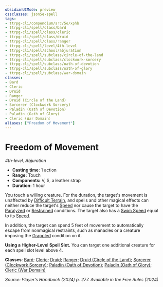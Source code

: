 ```yaml
---
obsidianUIMode: preview
cssclasses: json5e-spell
tags:
- ttrpg-cli/compendium/src/5e/xphb
- ttrpg-cli/spell/class/bard
- ttrpg-cli/spell/class/cleric
- ttrpg-cli/spell/class/druid
- ttrpg-cli/spell/class/ranger
- ttrpg-cli/spell/level/4th-level
- ttrpg-cli/spell/school/abjuration
- ttrpg-cli/spell/subclass/circle-of-the-land
- ttrpg-cli/spell/subclass/clockwork-sorcery
- ttrpg-cli/spell/subclass/oath-of-devotion
- ttrpg-cli/spell/subclass/oath-of-glory
- ttrpg-cli/spell/subclass/war-domain
classes:
- Bard
- Cleric
- Druid
- Ranger
- Druid (Circle of the Land)
- Sorcerer (Clockwork Sorcery)
- Paladin (Oath of Devotion)
- Paladin (Oath of Glory)
- Cleric (War Domain)
aliases: ["Freedom of Movement"]
---
```

# Freedom of Movement
*4th-level, Abjuration*  


- **Casting time:** 1 action
- **Range:** Touch
- **Components:** V, S, a leather strap
- **Duration:** 1 hour

You touch a willing creature. For the duration, the target's movement is unaffected by [Difficult Terrain](3-Mechanics/CLI/rules/variant-rules/difficult-terrain-xphb.md), and spells and other magical effects can neither reduce the target's [Speed](3-Mechanics/CLI/rules/variant-rules/speed-xphb.md) nor cause the target to have the [Paralyzed](3-Mechanics/CLI/rules/conditions.md#Paralyzed) or [Restrained](3-Mechanics/CLI/rules/conditions.md#Restrained) conditions. The target also has a [Swim Speed](3-Mechanics/CLI/rules/variant-rules/swim-speed-xphb.md) equal to its [Speed](3-Mechanics/CLI/rules/variant-rules/speed-xphb.md).

In addition, the target can spend 5 feet of movement to automatically escape from nonmagical restraints, such as manacles or a creature imposing the [Grappled](3-Mechanics/CLI/rules/conditions.md#Grappled) condition on it.

**Using a Higher-Level Spell Slot.** You can target one additional creature for each spell slot level above 4.

**Classes**: [Bard](list-spells-classes-bard); [Cleric](list-spells-classes-cleric); [Druid](list-spells-classes-druid); [Ranger](list-spells-classes-ranger); [Druid (Circle of the Land)](list-spells-classes-druid-xphb-circle-of-the-land-xphb); [Sorcerer (Clockwork Sorcery)](list-spells-classes-sorcerer-xphb-clockwork-sorcery-xphb); [Paladin (Oath of Devotion)](list-spells-classes-paladin-xphb-oath-of-devotion-xphb); [Paladin (Oath of Glory)](list-spells-classes-paladin-xphb-oath-of-glory-xphb); [Cleric (War Domain)](list-spells-classes-cleric-xphb-war-domain-xphb)

*Source: Player's Handbook (2024) p. 277. Available in the Free Rules (2024)*